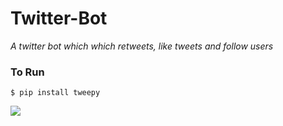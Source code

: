 # Twitter-Bot

_A twitter bot which which retweets, like tweets and follow users_

<h3> To Run</h3>

 ``` $ pip install tweepy ```
 
 <img src=full_width.png> 
